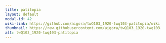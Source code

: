 ```yaml
---
title: patitopia
layout: default
modal-id: 42
wiki-link: https://github.com/aigora/twQ103_1920-twq103-patitopia/wiki
thumbnail: https://raw.githubusercontent.com/aigora/twQ103_1920-twq103-patitopia/master/logo.png
alt: twQ103_1920-twq103-patitopia
---
```


